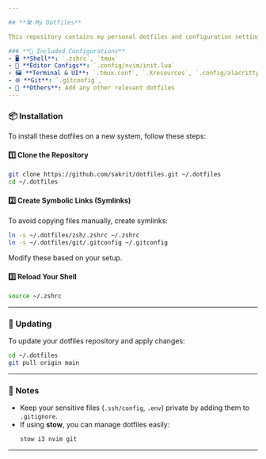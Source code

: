 ```yaml
---

## **🛠️ My Dotfiles**

This repository contains my personal dotfiles and configuration settings for various tools and applications. These files help set up my development environment quickly on a new system.

### **📁 Included Configurations**
- 🖥️ **Shell**: `.zshrc`, `tmux`
- 🎨 **Editor Configs**: `.config/nvim/init.lua`
- 🖼️ **Terminal & UI**: `.tmux.conf`, `.Xresources`, `.config/alacritty/alacritty.toml`
- 🌐 **Git**: `.gitconfig`,
- 🚀 **Others**: Add any other relevant dotfiles
---
```


### **📦 Installation**
To install these dotfiles on a new system, follow these steps:

#### **1️⃣ Clone the Repository**
```sh
git clone https://github.com/sakrit/dotfiles.git ~/.dotfiles
cd ~/.dotfiles
```

#### **2️⃣ Create Symbolic Links (Symlinks)**
To avoid copying files manually, create symlinks:
```sh
ln -s ~/.dotfiles/zsh/.zshrc ~/.zshrc
ln -s ~/.dotfiles/git/.gitconfig ~/.gitconfig
```
Modify these based on your setup.

#### **3️⃣ Reload Your Shell**
```sh
source ~/.zshrc
```

---

### **🔄 Updating**
To update your dotfiles repository and apply changes:
```sh
cd ~/.dotfiles
git pull origin main
```

---

### **📌 Notes**
- Keep your sensitive files (`.ssh/config`, `.env`) private by adding them to `.gitignore`.
- If using **stow**, you can manage dotfiles easily:
  ```sh
  stow i3 nvim git
  ```

---
